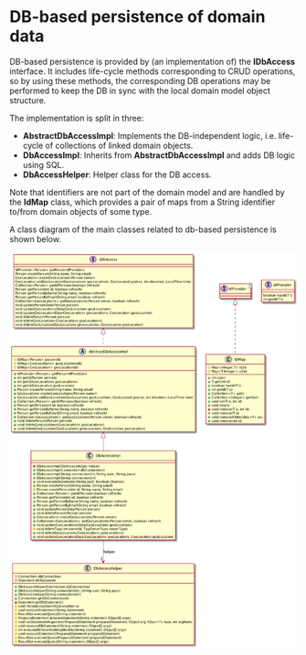 # DB-based persistence of domain data

DB-based persistence is provided by (an implementation of) the **IDbAccess** interface. It includes life-cycle methods corresponding to CRUD operations, so by using these methods, the corresponding DB operations may be performed to keep the DB in sync with the local domain model object structure.

The implementation is split in three:
* **AbstractDbAccessImpl**: Implements the DB-independent logic, i.e. life-cycle of collections of linked domain objects.
* **DbAccessImpl**: Inherits from **AbstractDbAccessImpl** and adds DB logic using SQL.
* **DbAccessHelper**: Helper class for the DB access.

Note that identifiers are not part of the domain model and are handled by the **IdMap** class, which provides a pair of maps from a String identifier to/from domain objects of some type.
 
A class diagram of the main classes related to db-based persistence is shown below.

<img src="db-persistence-classes.png" alt="DB-based persistence" style="width: 800px;"/>
